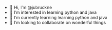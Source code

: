 - 👋 Hi, I’m @jubruckne
- 👀 I’m interested in learning python and java
- 🌱 I’m currently learning learning python and java
- 💞️ I’m looking to collaborate on wonderful things

<!---
jubruckne/jubruckne is a ✨ special ✨ repository because its `README.md` (this file) appears on your GitHub profile.
You can click the Preview link to take a look at your changes.
--->
